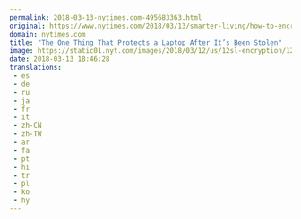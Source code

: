 ```yaml
---
permalink: 2018-03-13-nytimes.com-495683363.html
original: https://www.nytimes.com/2018/03/13/smarter-living/how-to-encrypt-your-computers-data.html?partner=rss&amp;emc=rss
domain: nytimes.com
title: "The One Thing That Protects a Laptop After It’s Been Stolen"
image: https://static01.nyt.com/images/2018/03/12/us/12sl-encryption/12sl-encryption-mediumThreeByTwo440.jpg
date: 2018-03-13 18:46:28
translations: 
 - es
 - de
 - ru
 - ja
 - fr
 - it
 - zh-CN
 - zh-TW
 - ar
 - fa
 - pt
 - hi
 - tr
 - pl
 - ko
 - hy
---
```


